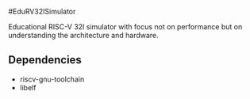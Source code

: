 
#EduRV32ISimulator

Educational RISC-V 32I simulator with focus not on performance but on 
understanding the architecture and hardware.

## Dependencies
- riscv-gnu-toolchain
- libelf
